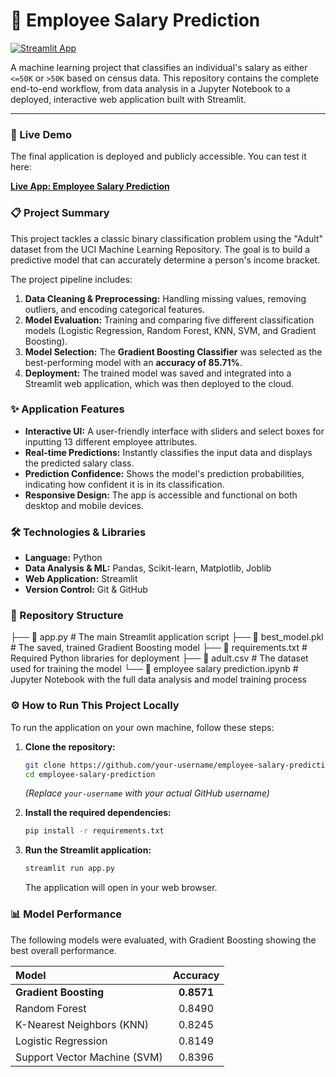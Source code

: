 # 💼 Employee Salary Prediction

[![Streamlit App](https://static.streamlit.io/badges/streamlit_badge_black_white.svg)](https://employee-salary-prediction-smash.streamlit.app/)

A machine learning project that classifies an individual's salary as either `<=50K` or `>50K` based on census data. This repository contains the complete end-to-end workflow, from data analysis in a Jupyter Notebook to a deployed, interactive web application built with Streamlit.

---

### 🚀 Live Demo

The final application is deployed and publicly accessible. You can test it here:

**[Live App: Employee Salary Prediction](https://employee-salary-prediction-smash.streamlit.app/)**

### 📋 Project Summary

This project tackles a classic binary classification problem using the "Adult" dataset from the UCI Machine Learning Repository. The goal is to build a predictive model that can accurately determine a person's income bracket.

The project pipeline includes:
1.  **Data Cleaning & Preprocessing:** Handling missing values, removing outliers, and encoding categorical features.
2.  **Model Evaluation:** Training and comparing five different classification models (Logistic Regression, Random Forest, KNN, SVM, and Gradient Boosting).
3.  **Model Selection:** The **Gradient Boosting Classifier** was selected as the best-performing model with an **accuracy of 85.71%**.
4.  **Deployment:** The trained model was saved and integrated into a Streamlit web application, which was then deployed to the cloud.

### ✨ Application Features

-   **Interactive UI:** A user-friendly interface with sliders and select boxes for inputting 13 different employee attributes.
-   **Real-time Predictions:** Instantly classifies the input data and displays the predicted salary class.
-   **Prediction Confidence:** Shows the model's prediction probabilities, indicating how confident it is in its classification.
-   **Responsive Design:** The app is accessible and functional on both desktop and mobile devices.

### 🛠️ Technologies & Libraries

-   **Language:** Python
-   **Data Analysis & ML:** Pandas, Scikit-learn, Matplotlib, Joblib
-   **Web Application:** Streamlit
-   **Version Control:** Git & GitHub

### 📁 Repository Structure
├── 📄 app.py # The main Streamlit application script
├── 📄 best_model.pkl # The saved, trained Gradient Boosting model
├── 📄 requirements.txt # Required Python libraries for deployment
├── 📄 adult.csv # The dataset used for training the model
└── 📄 employee salary prediction.ipynb # Jupyter Notebook with the full data analysis and model training process


### ⚙️ How to Run This Project Locally

To run the application on your own machine, follow these steps:

1.  **Clone the repository:**
    ```bash
    git clone https://github.com/your-username/employee-salary-prediction.git
    cd employee-salary-prediction
    ```
    *(Replace `your-username` with your actual GitHub username)*

2.  **Install the required dependencies:**
    ```bash
    pip install -r requirements.txt
    ```

3.  **Run the Streamlit application:**
    ```bash
    streamlit run app.py
    ```
    The application will open in your web browser.

### 📊 Model Performance

The following models were evaluated, with Gradient Boosting showing the best overall performance.

| Model | Accuracy |
| :--- | :---: |
| **Gradient Boosting** | **0.8571** |
| Random Forest | 0.8490 |
| K-Nearest Neighbors (KNN) | 0.8245 |
| Logistic Regression | 0.8149 |
| Support Vector Machine (SVM) | 0.8396 |
